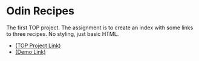 # Odin Recipes

The first TOP project. The assignment is to create an index with some links to three recipes. No styling, just basic HTML.

- [(TOP Project Link)](https://www.theodinproject.com/lessons/foundations-recipes)
- [(Demo Link)](https://fabulousgk.github.io/top-projects/projects/odin-recipies/)
